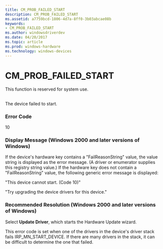 ```yaml
---
title: CM_PROB_FAILED_START
description: CM_PROB_FAILED_START
ms.assetid: a7759bcd-1806-4d7a-8ff0-3b03abcae08b
keywords:
- CM_PROB_FAILED_START
ms.author: windowsdriverdev
ms.date: 04/20/2017
ms.topic: article
ms.prod: windows-hardware
ms.technology: windows-devices
---
```


# CM_PROB_FAILED_START

This function is reserved for system use.


## <a href="" id="ddk-cm-prob-failed-start-dg"></a>


The device failed to start.

### Error Code

10

### Display Message (Windows 2000 and later versions of Windows)

If the device's hardware key contains a "FailReasonString" value, the value string is displayed as the error message. (A driver or enumerator supplies this registry string value.) If the hardware key does not contain a "FailReasonString" value, the following generic error message is displayed:

"This device cannot start. (Code 10)"

"Try upgrading the device drivers for this device."

### Recommended Resolution (Windows 2000 and later versions of Windows)

Select **Update Driver**, which starts the Hardware Update wizard.

This error code is set when one of the drivers in the device's driver stack fails IRP_MN_START_DEVICE. If there are many drivers in the stack, it can be difficult to determine the one that failed.

 

 





